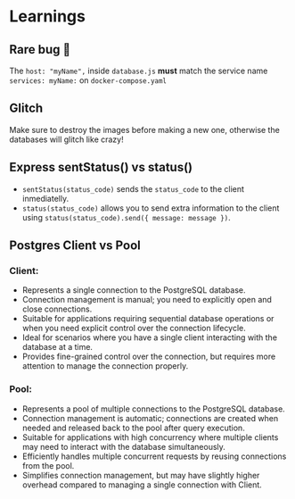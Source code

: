 # Learnings

## Rare bug 🐞

The `host: "myName",` inside `database.js` **must** match the service name `services: myName:` on `docker-compose.yaml`

## Glitch

Make sure to destroy the images before making a new one, otherwise the databases will glitch like crazy!

## Express sentStatus() vs status()

- `sentStatus(status_code)` sends the `status_code` to the client inmediatelly.
- `status(status_code)` allows you to send extra information to the client using `status(status_code).send({ message: message })`.

## Postgres Client vs Pool

### Client:

- Represents a single connection to the PostgreSQL database.
- Connection management is manual; you need to explicitly open and close connections.
- Suitable for applications requiring sequential database operations or when you need explicit control over the connection lifecycle.
- Ideal for scenarios where you have a single client interacting with the database at a time.
- Provides fine-grained control over the connection, but requires more attention to manage the connection properly.

### Pool:

- Represents a pool of multiple connections to the PostgreSQL database.
- Connection management is automatic; connections are created when needed and released back to the pool after query execution.
- Suitable for applications with high concurrency where multiple clients may need to interact with the database simultaneously.
- Efficiently handles multiple concurrent requests by reusing connections from the pool.
- Simplifies connection management, but may have slightly higher overhead compared to managing a single connection with Client.
